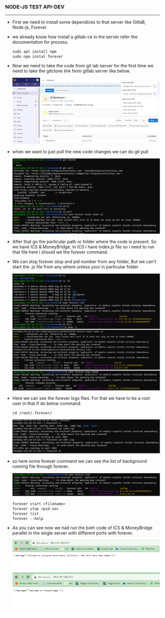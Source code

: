 ### NODE-JS TEST API-DEV
----------------------------------

* First we need to install some dependices to that server like GitlaB, Node-js, Forever.
* we already know how install a gitlab-ce in the server refer the documentation for process.
  ``` 
  sudo apt install npm
  sudo npm instal forever
  ```
* Now we need to take the code from git lab server for the first time we need to take the gitclone link from gitlab server like below.
  
  ![pre](Images/f7.png)

* when we want to just pull the new code changes we can do git pull

  ![pre](Images/f1.png)

* After that go the particular path or folder where the code is present. So we have ICS & MoneyBridge, In ICS i have index.js  file so i need to run that file here i should we the forever command.
* We can stop forever stop and pid number from any folder, But we can't start the .js file from any where unless your in particular folder

  ![pre](Images/f3.png)
  ![pre](Images/f6.png)
  ![pre](Images/f5.png)

* Here we can see the forever logs files. For that we have to be a root user in that if do below command.

  ```
  cd /root/.forever/
  ```
  ![pre](Images/f4.png) 

* so here some forever command we can see the list of background running file through forever.
  
  ![pre](Images/f2.png)

  ```
  forever start <filename>
  forever stop <pid no>
  forever list
  forever --help
  ```
* As you can see now we had run the both code of ICS & MoneyBridge parallel in the single server with different ports with forever.
 
  ![pre](Images/f8.png)
  ![pre](Images/f9.png)